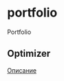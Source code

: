 # portfolio
Portfolio

## Optimizer
[Описание](https://drive.google.com/file/d/1lou-0dvo-8Ggfg_r6fUpadcBSZDawhLZ/view)
